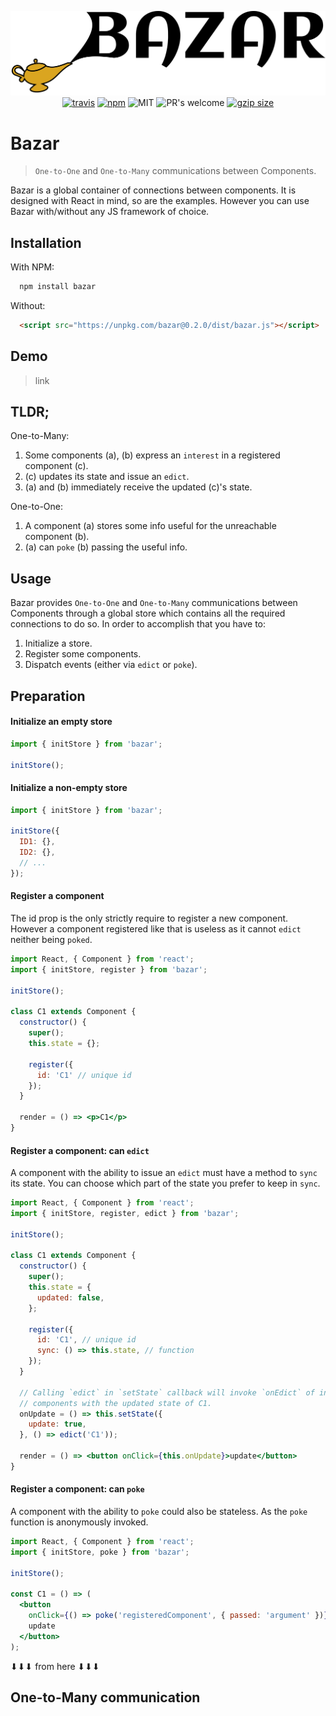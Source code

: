 <p align="center">
  <img src="logo.svg" alt="bazar" />
  <br>
  <a href="https://travis-ci.org/lucagez/bazar"><img src="https://travis-ci.com/lucagez/bazar.svg?branch=master" alt="travis"></a>
  <a href="https://www.npmjs.org/package/bazar"><img src="https://img.shields.io/npm/v/bazar.svg?style=flat" alt="npm"></a>
  <img src="https://img.shields.io/badge/license-MIT-f1c40f.svg" alt="MIT">
  <img src="https://img.shields.io/badge/PRs-welcome-6574cd.svg" alt="PR's welcome">
  <a href="https://unpkg.com/bazar"><img src="https://img.badgesize.io/https://unpkg.com/bazar/dist/bazar.js?compression=gzip" alt="gzip size"></a>
  <!-- <a href="https://www.npmjs.com/package/tattica"><img src="https://img.shields.io/npm/dt/tattica.svg" alt="downloads" ></a> -->
</p>

# Bazar
> `One-to-One` and `One-to-Many` communications between Components.
 
Bazar is a global container of connections between components.
It is designed with React in mind, so are the examples. However you can use Bazar with/without any JS framework of choice. 

## Installation

With NPM:
```bash
  npm install bazar
```

Without:
```html
  <script src="https://unpkg.com/bazar@0.2.0/dist/bazar.js"></script>
```

## Demo

> link

## TLDR;

One-to-Many:
1. Some components (a), (b) express an `interest` in a registered component (c).
2. (c) updates its state and issue an `edict`.
3. (a) and (b) immediately receive the updated (c)'s state. 

One-to-One:
1. A component (a) stores some info useful for the unreachable component (b).
2. (a) can `poke` (b) passing the useful info.

## Usage

Bazar provides `One-to-One` and `One-to-Many` communications between Components through a global store which contains all the required connections to do so.
In order to accomplish that you have to:
  1. Initialize a store.
  2. Register some components.
  3. Dispatch events (either via `edict` or `poke`).

## Preparation

#### Initialize an empty store

```jsx
import { initStore } from 'bazar';

initStore();
```

#### Initialize a non-empty store

```jsx
import { initStore } from 'bazar';

initStore({
  ID1: {},
  ID2: {},
  // ...
});
```

#### Register a component

The id prop is the only strictly require to register a new component.
However a component registered like that is useless as it cannot `edict` neither being `poked`.

```jsx
import React, { Component } from 'react';
import { initStore, register } from 'bazar';

initStore();

class C1 extends Component {
  constructor() {
    super();
    this.state = {};

    register({
      id: 'C1' // unique id
    });
  }

  render = () => <p>C1</p>
} 
```

#### Register a component: can `edict`

A component with the ability to issue an `edict` must have a method to `sync` its state.
You can choose which part of the state you prefer to keep in `sync`.

```jsx
import React, { Component } from 'react';
import { initStore, register, edict } from 'bazar';

initStore();

class C1 extends Component {
  constructor() {
    super();
    this.state = {
      updated: false,
    };

    register({
      id: 'C1', // unique id
      sync: () => this.state, // function
    });
  }

  // Calling `edict` in `setState` callback will invoke `onEdict` of interested
  // components with the updated state of C1.
  onUpdate = () => this.setState({
    update: true,
  }, () => edict('C1'));

  render = () => <button onClick={this.onUpdate}>update</button>
} 
```

#### Register a component: can `poke`

A component with the ability to `poke` could also be stateless. 
As the `poke` function is anonymously invoked.

```jsx
import React, { Component } from 'react';
import { initStore, poke } from 'bazar';

initStore();

const C1 = () => (
  <button 
    onClick={() => poke('registeredComponent', { passed: 'argument' })}>
    update
  </button>
);
```

⬇⬇⬇ from here ⬇⬇⬇
## One-to-Many communication



